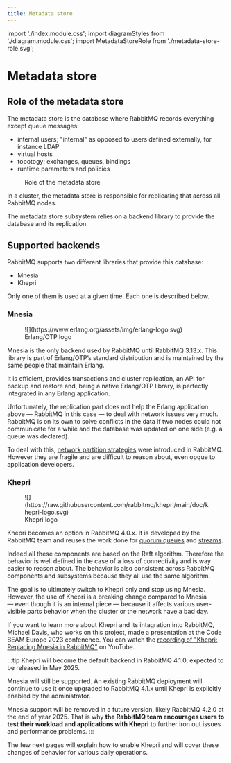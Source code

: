 ```yaml
---
title: Metadata store
---
```


import './index.module.css';
import diagramStyles from './diagram.module.css';
import MetadataStoreRole from './metadata-store-role.svg';

# Metadata store

## Role of the metadata store

The metadata store is the database where RabbitMQ records everything except
queue messages:
* internal users; "internal" as opposed to users defined externally, for
  instance LDAP
* virtual hosts
* topotogy: exchanges, queues, bindings
* runtime parameters and policies

<figure className={diagramStyles.diagram}>
<MetadataStoreRole/>
<figcaption>Role of the metadata store</figcaption>
</figure>

In a cluster, the metadata store is responsible for replicating that across
all RabbitMQ nodes.

The metadata store subsystem relies on a backend library to provide the
database and its replication.

## Supported backends

RabbitMQ supports two different libraries that provide this database:
* Mnesia
* Khepri

Only one of them is used at a given time. Each one is described below.

### Mnesia

<figure style={{width: "120px", float: "right"}}>
![](https://www.erlang.org/assets/img/erlang-logo.svg)
<figcaption>Erlang/OTP logo</figcaption>
</figure>

Mnesia is the only backend used by RabbitMQ until RabbitMQ 3.13.x. This
library is part of Erlang/OTP’s standard distribution and is maintained by the
same people that maintain Erlang.

It is efficient, provides transactions and cluster replication, an API for
backup and restore and, being a native Erlang/OTP library, is perfectly
integrated in any Erlang application.

Unfortunately, the replication part does not help the Erlang application above
—&nbsp;RabbitMQ in this case&nbsp;— to deal with network issues very much.
RabbitMQ is on its own to solve conflicts in the data if two nodes could not
communicate for a while and the database was updated on one side (e.g. a queue
was declared).

To deal with this, [network partition strategies](./partitions) were introduced
in RabbitMQ. However they are fragile and are difficult to reason about, even
opque to application developers.

### Khepri

<figure style={{width: "120px", float: "right"}}>
![](https://raw.githubusercontent.com/rabbitmq/khepri/main/doc/khepri-logo.svg)
<figcaption>Khepri logo</figcaption>
</figure>

Khepri becomes an option in RabbitMQ 4.0.x. It is developed by the RabbitMQ
team and reuses the work done for [quorum queues](./quorum-queues) and
[streams](./streams).

Indeed all these components are based on the Raft algorithm. Therefore the
behavior is well defined in the case of a loss of connectivity and is way
easier to reason about. The behavior is also consistent across RabbitMQ
components and subsystems because they all use the same algorithm.

The goal is to ultimately switch to Khepri only and stop using Mnesia.
However, the use of Khepri is a breaking change compared to Mnesia —&nbsp;even
though it is an internal piece&nbsp;— because it affects various user-visible
parts behavior when the cluster or the network have a bad day.

If you want to learn more about Khepri and its intagration into RabbitMQ,
Michael Davis, who works on this project, made a presentation at the Code BEAM
Europe 2023 confenence. You can watch the [recording of "Khepri: Replacing
Mnesia in RabbitMQ"](https://www.youtube.com/watch?v=whVqpgvep90) on YouTube.

:::tip
Khepri will become the default backend in RabbitMQ 4.1.0, expected to be
released in May 2025.

Mnesia will still be supported. An existing RabbitMQ deployment will continue
to use it once upgraded to RabbitMQ 4.1.x until Khepri is explicitly enabled
by the administrator.

Mnesia support will be removed in a future version, likely RabbitMQ 4.2.0 at
the end of year 2025. That is why **the RabbitMQ team encourages users to test
their workload and applications with Khepri** to further iron out issues and
performance problems.
:::

The few next pages will explain how to enable Khepri and will cover these
changes of behavior for various daily operations.
